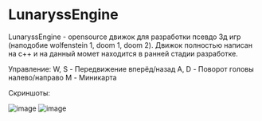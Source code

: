 # LunaryssEngine
LunaryssEngine - opensource движок для разработки псевдо 3д игр (наподобие wolfenstein 1, doom 1, doom 2). Движок полностью написан на c++ и на данный момет находится в ранней стадии разработке.

Управление:
W, S - Передвижение вперёд/назад
A, D - Поворот головы налево/направо
M    - Миникарта

Скриншоты:

![image](https://github.com/matlire/LunaryssEngine/assets/137503385/0565b4df-9ec4-4f60-8167-04ad484c8b8e)
![image](https://github.com/matlire/LunaryssEngine/assets/137503385/bcc605c1-5f9a-4447-b504-830f59b4dcbb)
